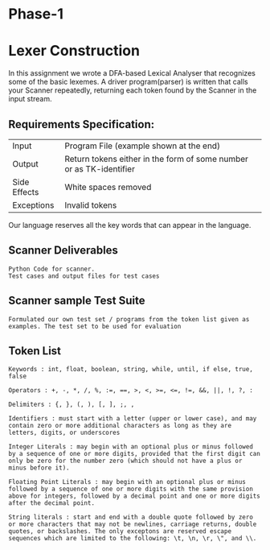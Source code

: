 # Phase-1
# Lexer Construction
In this assignment we wrote a DFA-based Lexical Analyser that recognizes some of the basic lexemes. A driver program(parser) is written that calls your Scanner repeatedly, returning each token found by the Scanner in the input stream.

## Requirements Specification:
|||
|---|---|
| Input | Program File (example shown at the end)
| Output | Return tokens either in the form of some number or as TK-identifier
| Side Effects | White spaces removed
| Exceptions | Invalid tokens

Our language reserves all the key words that can appear in the language.
## Scanner Deliverables
```
Python Code for scanner.
Test cases and output files for test cases
```
## Scanner sample Test Suite
```
Formulated our own test set / programs from the token list given as examples. The test set to be used for evaluation
```

## Token List
```
Keywords : int, float, boolean, string, while, until, if else, true, false

Operators : +, -, *, /, %, :=, ==, >, <, >=, <=, !=, &&, ||, !, ?, :

Delimiters : {, }, (, ), [, ], ;, ,

Identifiers : must start with a letter (upper or lower case), and may contain zero or more additional characters as long as they are letters, digits, or underscores

Integer Literals : may begin with an optional plus or minus followed by a sequence of one or more digits, provided that the first digit can only be zero for the number zero (which should not have a plus or minus before it).

Floating Point Literals : may begin with an optional plus or minus followed by a sequence of one or more digits with the same provision above for integers, followed by a decimal point and one or more digits after the decimal point.

String literals : start and end with a double quote followed by zero or more characters that may not be newlines, carriage returns, double quotes, or backslashes. The only exceptons are reserved escape sequences which are limited to the following: \t, \n, \r, \", and \\.
```
